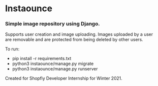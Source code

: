 # Instaounce
### Simple image repository using Django.


Supports user creation and image uploading.
Images uploaded by a user are removable and are protected from being deleted by other users.



To run:
>
- pip install -r requirements.txt  
- python3 instaounce/manage.py migrate  
- python3 instaounce/manage.py runserver



Created for Shopfiy Developer Internship for Winter 2021.
